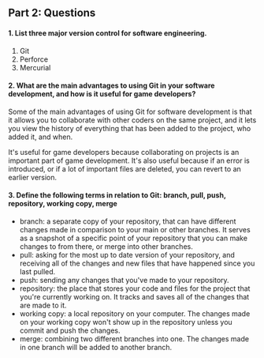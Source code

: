 ## Part 2: Questions
#### 1. List three major version control for software engineering.
1. Git
2. Perforce
3. Mercurial

#### 2. What are the main advantages to using Git in your software development, and how is it useful for game developers?
Some of the main advantages of using Git for software development is that it allows you to collaborate with other coders on the same project, and it lets you view the history of everything that has been added to the project, who added it, and when.

It's useful for game developers because collaborating on projects is an important part of game development. It's also useful because if an error is introduced, or if a lot of important files are deleted, you can revert to an earlier version.

#### 3. Define the following terms in relation to Git: branch, pull, push, repository, working copy, merge

- branch: a separate copy of your repository, that can have different changes made in comparison to your main or other branches. It serves as a snapshot of a specific point of your repository that you can make changes to from there, or merge into other branches.
- pull: asking for the most up to date version of your repository, and receiving all of the changes and new files that have happened since you last pulled.
- push: sending any changes that you've made to your repository.
- repository: the place that stores your code and files for the project that you're currently working on. It tracks and saves all of the changes that are made to it.
- working copy: a local repository on your computer. The changes made on your working copy won't show up in the repository unless you commit and push the changes.
- merge: combining two different branches into one. The changes made in one branch will be added to another branch.